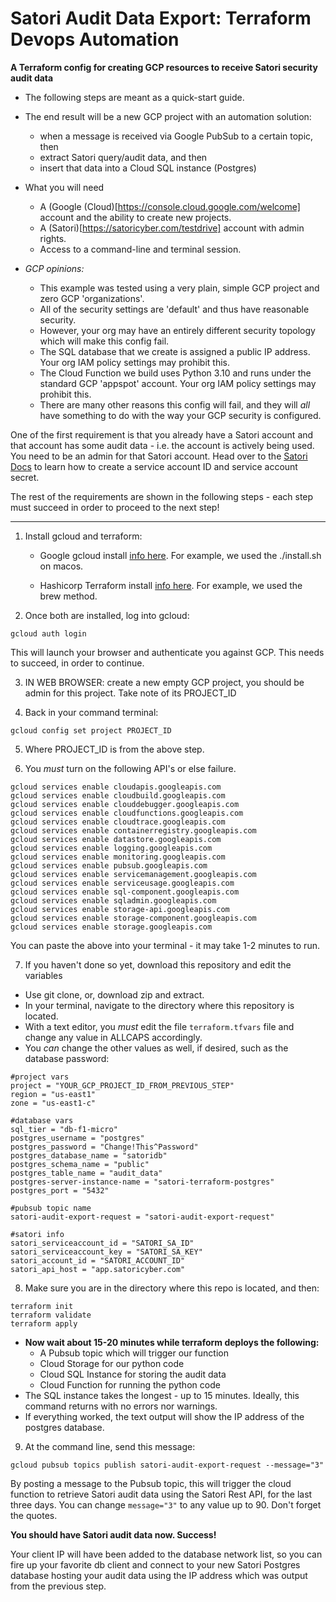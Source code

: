 # Satori Audit Data Export: Terraform Devops Automation

**A Terraform config for creating GCP resources to receive Satori security audit data**

- The following steps are meant as a quick-start guide.
- The end result will be a new GCP project with an automation solution:
	- when a message is received via Google PubSub to a certain topic, then
	- extract Satori query/audit data, and then
	- insert that data into a Cloud SQL instance (Postgres)

- What you will need
	- A (Google (Cloud)[https://console.cloud.google.com/welcome] account and the ability to create new projects.
	- A (Satori)[https://satoricyber.com/testdrive] account with admin rights.
	- Access to a command-line and terminal session.

- _GCP opinions:_

	- This example was tested using a very plain, simple GCP project and zero GCP 'organizations'. 
	- All of the security settings are 'default' and thus have reasonable security.
	- However, your org may have an entirely different security topology which will make this config fail.
	- The SQL database that we create is assigned a public IP address. Your org IAM policy settings may prohibit this.
	- The Cloud Function we build uses Python 3.10 and runs under the standard GCP 'appspot' account. Your org IAM policy settings may prohibit this.
	- There are many other reasons this config will fail, and they will _all_ have something to do with the way your GCP security is configured.

One of the first requirement is that you already have a Satori account and that account has some audit data - i.e. the account is actively being used. You need to be an admin for that Satori account. Head over to the [Satori Docs](https://app.satoricyber.com/docs/api) to learn how to create a service account ID and service account secret.

The rest of the requirements are shown in the following steps - each step must succeed in order to proceed to the next step!


___

1. Install gcloud and terraform: 

	- Google gcloud install [info here](https://cloud.google.com/sdk/docs/install). For example, we used the ./install.sh on macos.

	- Hashicorp Terraform install [info here](https://www.terraform.io/downloads). For example, we used the brew method.

2. Once both are installed, log into gcloud:
```
gcloud auth login
```

This will launch your browser and authenticate you against GCP. This needs to succeed, in order to continue.


3. IN WEB BROWSER: create a new empty GCP project, you should be admin for this project. Take note of its PROJECT_ID


4. Back in your command terminal:

```gcloud config set project PROJECT_ID```

5. Where PROJECT_ID is from the above step.

6. You *must* turn on the following API's or else failure.

```
gcloud services enable cloudapis.googleapis.com
gcloud services enable cloudbuild.googleapis.com
gcloud services enable clouddebugger.googleapis.com
gcloud services enable cloudfunctions.googleapis.com
gcloud services enable cloudtrace.googleapis.com
gcloud services enable containerregistry.googleapis.com
gcloud services enable datastore.googleapis.com
gcloud services enable logging.googleapis.com
gcloud services enable monitoring.googleapis.com
gcloud services enable pubsub.googleapis.com
gcloud services enable servicemanagement.googleapis.com
gcloud services enable serviceusage.googleapis.com
gcloud services enable sql-component.googleapis.com
gcloud services enable sqladmin.googleapis.com
gcloud services enable storage-api.googleapis.com
gcloud services enable storage-component.googleapis.com
gcloud services enable storage.googleapis.com
```

You can paste the above into your terminal - it may take 1-2 minutes to run.

7. If you haven't done so yet, download this repository and edit the variables
 
- Use git clone, or, download zip and extract. 
- In your terminal, navigate to the directory where this repository is located. 
- With a text editor, you _must_ edit the file ```terraform.tfvars``` file and change any value in ALLCAPS accordingly. 
- You _can_ change the other values as well, if desired, such as the database password:
```
#project vars
project = "YOUR_GCP_PROJECT_ID_FROM_PREVIOUS_STEP"
region = "us-east1"
zone = "us-east1-c"

#database vars
sql_tier = "db-f1-micro"
postgres_username = "postgres"
postgres_password = "Change!This^Password"
postgres_database_name = "satoridb"
postgres_schema_name = "public"
postgres_table_name = "audit_data"
postgres-server-instance-name = "satori-terraform-postgres"
postgres_port = "5432"

#pubsub topic name
satori-audit-export-request = "satori-audit-export-request"

#satori info
satori_serviceaccount_id = "SATORI_SA_ID"
satori_serviceaccount_key = "SATORI_SA_KEY"
satori_account_id = "SATORI_ACCOUNT_ID"
satori_api_host = "app.satoricyber.com"
```

8. Make sure you are in the directory where this repo is located, and then:
```
terraform init
terraform validate
terraform apply
```

- **Now wait about 15-20 minutes while terraform deploys the following:**
	- A Pubsub topic which will trigger our function 
	- Cloud Storage for our python code
	- Cloud SQL Instance for storing the audit data
	- Cloud Function for running the python code
- The SQL instance takes the longest - up to 15 minutes. Ideally, this command returns with no errors nor warnings. 
- If everything worked, the text output will show the IP address of the postgres database.

9. At the command line, send this message:

```
gcloud pubsub topics publish satori-audit-export-request --message="3"
```

By posting a message to the Pubsub topic, this will trigger the cloud function to retrieve Satori audit data using the Satori Rest API, for the last three days. You can change ```message="3"``` to any value up to 90. Don't forget the quotes.

**You should have Satori audit data now. Success!**

Your client IP will have been added to the database network list, so you can fire up your favorite db client and connect to your new Satori Postgres database hosting your audit data using the IP address which was output from the previous step.
